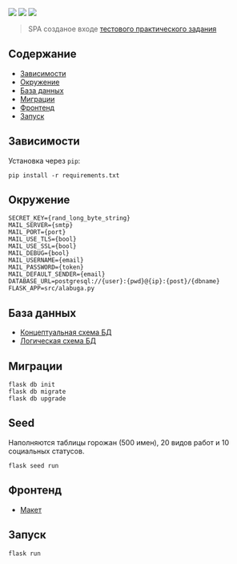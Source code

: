 ![](https://img.shields.io/badge/python-3.8.10-blue)
![](https://img.shields.io/badge/flask-2.1.3-red)
![](https://img.shields.io/badge/vuejs-3.2.36-green)


> SPA созданое входе [тестового практического задания](/task.md)

## Содержание

- [Зависимости](#зависимости)
- [Окружение](#окружение)
- [База данных](#база-данных)
- [Миграции](#миграции)
- [Фронтенд](#фронтенд)
- [Запуск](#запуск)


## Зависимости

Установка через `pip`:

```
pip install -r requirements.txt
```


## Окружение

```
SECRET_KEY={rand_long_byte_string}
MAIL_SERVER={smtp}
MAIL_PORT={port}
MAIL_USE_TLS={bool}
MAIL_USE_SSL={bool}
MAIL_DEBUG={bool}
MAIL_USERNAME={email}
MAIL_PASSWORD={token}
MAIL_DEFAULT_SENDER={email}
DATABASE_URL=postgresql://{user}:{pwd}@{ip}:{post}/{dbname}
FLASK_APP=src/alabuga.py
```

## База данных

- [Концептуальная схема БД](https://drive.google.com/file/d/1HpQzQCDC-wWoWWWBbn3loMn6_kogrE8X/view?usp=sharing)
- [Логическая схема БД](https://drive.google.com/file/d/1Zi3l9MCKxhXyHXUs5DtuIWoMCpGbgrvh/view?usp=sharing)


## Миграции

```
flask db init
flask db migrate
flask db upgrade
```

## Seed

Наполняются таблицы горожан (500 имен), 20 видов работ и 10 социальных статусов.

```
flask seed run
```


## Фронтенд

- [Макет](https://www.figma.com/file/41UzqD8Kr9yOjp3ek8aine/Untitled?node-id=0%3A1)

## Запуск

```
flask run
```		
